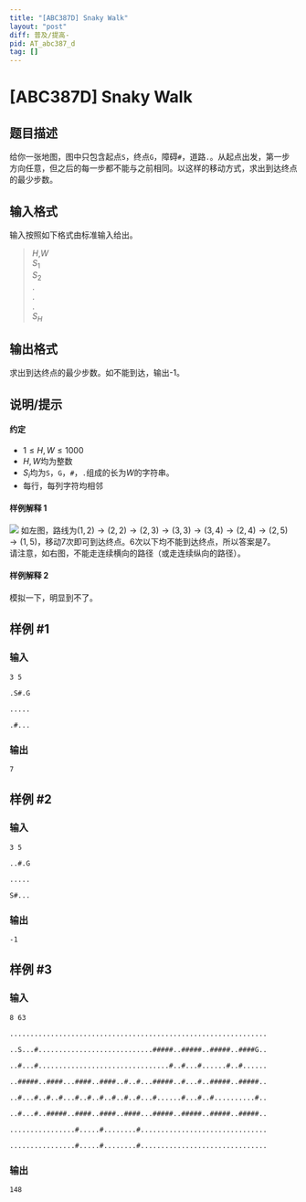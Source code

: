 ```yaml
---
title: "[ABC387D] Snaky Walk"
layout: "post"
diff: 普及/提高-
pid: AT_abc387_d
tag: []
---
```


# [ABC387D] Snaky Walk

## 题目描述

给你一张地图，图中只包含起点```S```，终点```G```，障碍```#```，道路```.```。从起点出发，第一步方向任意，但之后的每一步都不能与之前相同。以这样的移动方式，求出到达终点的最少步数。

## 输入格式

输入按照如下格式由标准输入给出。
>$H$,$W$     
$S_1$     
$S_2$  
.      
.     
.     
$S_H$

## 输出格式

求出到达终点的最少步数。如不能到达，输出-1。

## 说明/提示

#### 约定
- $1\le H,W\le 1000$
- $H,W$均为整数
- $S_i$均为```S```，```G```，```#```，```.```组成的长为$W$的字符串。
- 每行，每列字符均相邻
#### 样例解释 1
![](https://img.atcoder.jp/abc387/6ef2f123adae6bc6bb157af8f30afe89.png)
如左图，路线为$(1,2)\rightarrow (2,2)\rightarrow (2,3)\rightarrow (3,3)\rightarrow (3,4)\rightarrow (2,4)\rightarrow (2,5)\rightarrow (1,5)$，移动7次即可到达终点。6次以下均不能到达终点，所以答案是7。       
请注意，如右图，不能走连续横向的路径（或走连续纵向的路径）。
#### 样例解释 2
模拟一下，明显到不了。

## 样例 #1

### 输入

```
3 5
.S#.G
.....
.#...
```

### 输出

```
7
```

## 样例 #2

### 输入

```
3 5
..#.G
.....
S#...
```

### 输出

```
-1
```

## 样例 #3

### 输入

```
8 63
...............................................................
..S...#............................#####..#####..#####..####G..
..#...#................................#..#...#......#..#......
..#####..####...####..####..#..#...#####..#...#..#####..#####..
..#...#..#..#...#..#..#..#..#..#...#......#...#..#..........#..
..#...#..#####..####..####..####...#####..#####..#####..#####..
................#.....#........#...............................
................#.....#........#...............................
```

### 输出

```
148
```

